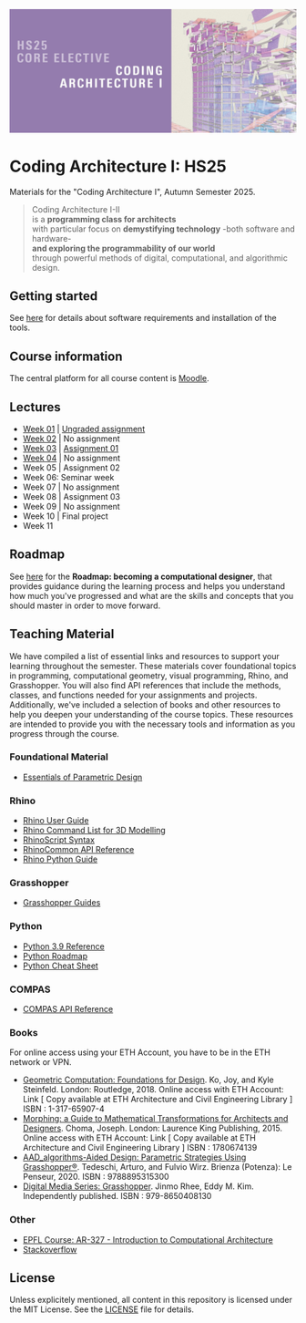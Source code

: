 ![Poster](/_static/cai-banner_hs25.jpg)

# Coding Architecture I: HS25

Materials for the "Coding Architecture I", Autumn Semester 2025.

> Coding Architecture I-II<br>
> is a **programming class for architects**<br>
> with particular focus on **demystifying technology**
> -both software and hardware-<br>
> **and exploring the programmability of our world**<br>
> through powerful methods of digital, computational, and algorithmic design.

## Getting started

See [here](/getting-started/README.md) for details about software requirements and installation of the tools.

## Course information

The central platform for all course content is [Moodle](https://moodle-app2.let.ethz.ch/course/view.php?id=25749).

## Lectures

* [Week 01](/lectures/week-01/README.md) | [Ungraded assignment](assignments/A00-ungraded-assignment/README.md)
* [Week 02](/lectures/week-02/README.md) | No assignment
* [Week 03](/lectures/week-03/README.md) | [Assignment 01](assignments/A01-brick-wall/README.md)
* [Week 04](/lectures/week-04/README.md) | No assignment
* Week 05 | Assignment 02
* Week 06:  Seminar week
* Week 07 | No assignment
* Week 08 | Assignment 03
* Week 09 | No assignment
* Week 10 | Final project
* Week 11


## Roadmap

See [here](roadmap/README.md) for the **Roadmap: becoming a computational designer**,
that provides guidance during the learning process and helps you understand how much
you've progressed and what are the skills and concepts that you should master in order
to move forward.

## Teaching Material

We have compiled a list of essential links and resources to support your learning throughout the semester. These materials cover foundational topics in programming, computational geometry, visual programming, Rhino, and Grasshopper. You will also find API references that include the methods, classes, and functions needed for your assignments and projects. Additionally, we've included a selection of books and other resources to help you deepen your understanding of the course topics. These resources are intended to provide you with the necessary tools and information as you progress through the course.

### Foundational Material

- [Essentials of Parametric Design](https://gramaziokohler.arch.ethz.ch/teaching-materials/01_essentials/)

### Rhino

- [Rhino User Guide](https://docs.mcneel.com/rhino/8/usersguide/en-us/index.htm)
- [Rhino Command List for 3D Modelling](https://docs.mcneel.com/rhino/8/help/en-us/commandlist/command_list.htm)
- [RhinoScript Syntax](https://developer.rhino3d.com/api/RhinoScriptSyntax/)
- [RhinoCommon API Reference](https://developer.rhino3d.com/api/rhinocommon/?version=8.x)
- [Rhino Python Guide](https://developer.rhino3d.com/guides/rhinopython/)

### Grasshopper

- [Grasshopper Guides](https://developer.rhino3d.com/guides/grasshopper/)

### Python

- [Python 3.9 Reference](https://docs.python.org/3.9/)
- [Python Roadmap](https://roadmap.sh/python)
- [Python Cheat Sheet](https://learnxinyminutes.com/python/)

### COMPAS

- [COMPAS API Reference](https://compas.dev/compas/2.14.1/api/index.html)


### Books

For online access using your ETH Account, you have to be in the ETH network or VPN.

- [Geometric Computation: Foundations for Design](https://www.taylorfrancis.com/books/mono/10.4324/9781315765983/geometric-computation-foundations-design-joy-ko-kyle-steinfeld). Ko, Joy, and Kyle Steinfeld. London: Routledge, 2018.
Online access with ETH Account: Link
[ Copy available at ETH Architecture and Civil Engineering Library ]  ISBN : 1-317-65907-4
- [Morphing: a Guide to Mathematical Transformations for Architects and Designers](https://www.oreilly.com/library-access/?next=/library/view/morphing/9781780677224/). Choma, Joseph. London: Laurence King Publishing, 2015.
Online access with ETH Account: Link
[ Copy available at ETH Architecture and Civil Engineering Library ] ISBN : 1780674139
- [AAD_algorithms-Aided Design: Parametric Strategies Using Grasshopper®](https://www.arturotedeschi.com/books). Tedeschi, Arturo, and Fulvio Wirz.  Brienza (Potenza): Le Penseur, 2020.
ISBN : 9788895315300
- [Digital Media Series: Grasshopper](https://www.jinmorhee.net/jinmorhee_2-multiimage/dmsgrasshopper.html). Jinmo Rhee, Eddy M. Kim. Independently published. ISBN :  979-8650408130


### Other
- [EPFL Course: AR-327 - Introduction to Computational Architecture](https://ibois-epfl.github.io/AR-327-Introduction-to-computational-architecture/)
- [Stackoverflow](https://stackoverflow.com)


## License

Unless explicitely mentioned, all content in this repository is licensed under the MIT License. See the [LICENSE](LICENSE) file for details.
